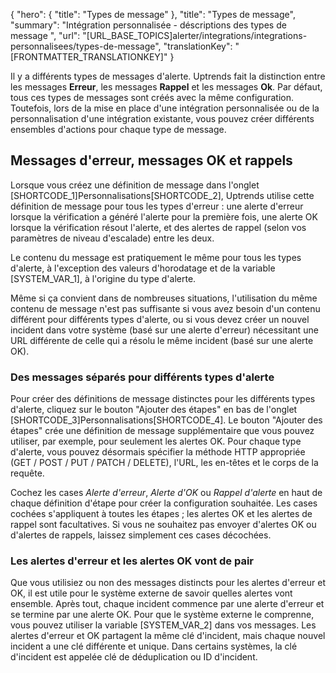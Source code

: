 {
  "hero": {
    "title": "Types de message"
  },
  "title": "Types de message",
  "summary": "Intégration personnalisée - déscriptions des types de message ",
  "url": "[URL_BASE_TOPICS]alerter/integrations/integrations-personnalisees/types-de-message",
  "translationKey": "[FRONTMATTER_TRANSLATIONKEY]"
}

Il y a différents types de messages d'alerte. Uptrends fait la distinction entre les messages **Erreur**, les messages **Rappel** et les messages **Ok**. Par défaut, tous ces types de messages sont créés avec la même configuration. Toutefois, lors de la mise en place d'une intégration personnalisée ou de la personnalisation d'une intégration existante, vous pouvez créer différents ensembles d'actions pour chaque type de message.

## Messages d'erreur, messages OK et rappels

Lorsque vous créez une définition de message dans l'onglet [SHORTCODE_1]Personnalisations[SHORTCODE_2], Uptrends utilise cette définition de message pour tous les types d'erreur : une alerte d'erreur lorsque la vérification a généré l'alerte pour la première fois, une alerte OK lorsque la vérification résout l'alerte, et des alertes de rappel (selon vos paramètres de niveau d'escalade) entre les deux.

Le contenu du message est pratiquement le même pour tous les types d'alerte, à l'exception des valeurs d'horodatage et de la variable [SYSTEM_VAR_1], à l'origine du type d'alerte.

Même si ça convient dans de nombreuses situations, l'utilisation du même contenu de message n'est pas suffisante si vous avez besoin d'un contenu différent pour différents types d'alerte, ou si vous devez créer un nouvel incident dans votre système (basé sur une alerte d'erreur) nécessitant une URL différente de celle qui a résolu le même incident (basé sur une alerte OK).

### Des messages séparés pour différents types d'alerte

Pour créer des définitions de message distinctes pour les différents types d'alerte, cliquez sur le bouton "Ajouter des étapes" en bas de l'onglet [SHORTCODE_3]Personnalisations[SHORTCODE_4]. Le bouton "Ajouter des étapes" crée une définition de message supplémentaire que vous pouvez utiliser, par exemple, pour seulement les alertes OK. Pour chaque type d'alerte, vous pouvez désormais spécifier la méthode HTTP appropriée (GET / POST / PUT / PATCH / DELETE), l'URL, les en-têtes et le corps de la requête.

Cochez les cases *Alerte d'erreur*, *Alerte d'OK* ou *Rappel d'alerte* en haut de chaque définition d'étape pour créer la configuration souhaitée. Les cases cochées s'appliquent à toutes les étapes ; les alertes OK et les alertes de rappel sont facultatives. Si vous ne souhaitez pas envoyer d'alertes OK ou d'alertes de rappels, laissez simplement ces cases décochées.

### Les alertes d'erreur et les alertes OK vont de pair

Que vous utilisiez ou non des messages distincts pour les alertes d'erreur et OK, il est utile pour le système externe de savoir quelles alertes vont ensemble. Après tout, chaque incident commence par une alerte d'erreur et se termine par une alerte OK. Pour que le système externe le comprenne, vous pouvez utiliser la variable [SYSTEM_VAR_2] dans vos messages. Les alertes d'erreur et OK partagent la même clé d'incident, mais chaque nouvel incident a une clé différente et unique. Dans certains systèmes, la clé d'incident est appelée clé de déduplication ou ID d'incident.
